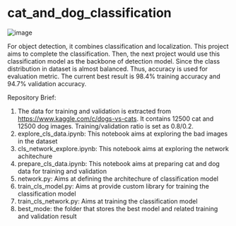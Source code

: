 # cat_and_dog_classification

![image](https://user-images.githubusercontent.com/19774686/233629964-1a342518-1977-4717-9285-114274c06c84.png)

For object detection, it combines classification and localization. This project aims to complete the classification. Then, the next project would use this classification model as the backbone of detection model. Since the class distribution in dataset is almost balanced. Thus, accuracy is used for evaluation metric. The current best result is 98.4% training accuracy and 94.7% validation accuracy. 

Repository Brief: 
1. The data for training and validation is extracted from https://www.kaggle.com/c/dogs-vs-cats. It contains 12500 cat and 12500 dog images. Training/validation ratio is set as 0.8/0.2. 
2. explore_cls_data.ipynb: This notebook aims at exploring the bad images in the dataset
3. cls_network_explore.ipynb: This notebook aims at exploring the network achitechure
4. prepare_cls_data.ipynb: This notebook aims at preparing cat and dog data for training and validation
5. network.py: Aims at defining the architechure of classification model
6. train_cls_model.py: Aims at provide custom library for training the classification model
7. train_cls_network.py: Aims at training the classification model
8. best_mode: the folder that stores the best model and related training and validation result
